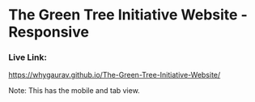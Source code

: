 # The Green Tree Initiative Website - Responsive

### Live Link: 
https://whygaurav.github.io/The-Green-Tree-Initiative-Website/

Note: This has the mobile and tab view.
